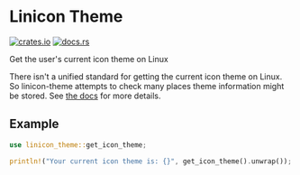 # Linicon Theme

[![crates.io](https://img.shields.io/crates/v/linicon-theme.svg)](https://crates.io/crates/linicon-theme)
[![docs.rs](https://docs.rs/linicon-theme/badge.svg)](https://docs.rs/linicon-theme)

Get the user's current icon theme on Linux

There isn't a unified standard for getting the current icon theme on Linux.
So linicon-theme attempts to check many places theme information might be
stored.  See [the docs](https://docs.rs/linicon-theme) for more details.

## Example

```rust
use linicon_theme::get_icon_theme;

println!("Your current icon theme is: {}", get_icon_theme().unwrap());
```
